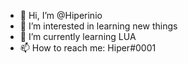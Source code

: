 - 👋 Hi, I’m @Hiperinio
- 👀 I’m interested in learning new things
- 🌱 I’m currently learning LUA
- 📫 How to reach me: Hiper#0001

<!---
Hiperinio/Hiperinio is a ✨ special ✨ repository because its `README.md` (this file) appears on your GitHub profile.
You can click the Preview link to take a look at your changes.
--->
